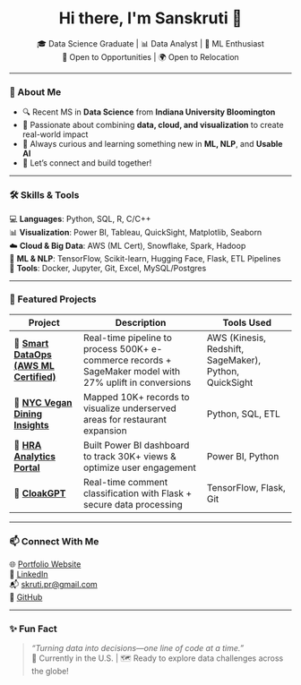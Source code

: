 <!-- Add a banner image to make your profile visually appealing -->


<h1 align="center">Hi there, I'm Sanskruti 👋</h1>
<p align="center">
  🎓 Data Science Graduate | 📊 Data Analyst | 🧠 ML Enthusiast  
  <br>
  💼 Open to Opportunities | 🌍 Open to Relocation
</p>

---

### 🌟 About Me

- 🔍 Recent MS in **Data Science** from **Indiana University Bloomington**
- 🧠 Passionate about combining **data, cloud, and visualization** to create real-world impact
- 💬 Always curious and learning something new in **ML, NLP**, and **Usable AI**
- 🤝 Let’s connect and build together!

---

### 🛠️ Skills & Tools

💻 **Languages**: Python, SQL, R, C/C++  
📊 **Visualization**: Power BI, Tableau, QuickSight, Matplotlib, Seaborn  
☁️ **Cloud & Big Data**: AWS (ML Cert), Snowflake, Spark, Hadoop  
🧪 **ML & NLP**: TensorFlow, Scikit-learn, Hugging Face, Flask, ETL Pipelines  
🧰 **Tools**: Docker, Jupyter, Git, Excel, MySQL/Postgres

---

### 🚀 Featured Projects

| Project | Description | Tools Used |
|--------|-------------|------------|
| 🔹 [**Smart DataOps (AWS ML Certified)**]([https://github.com/sanskruti-git/Smart-DataOps](https://github.com/sanskruti-git/Smart-DataOps-AWS/blob/main/README.md)) | Real-time pipeline to process 500K+ e-commerce records + SageMaker model with 27% uplift in conversions | AWS (Kinesis, Redshift, SageMaker), Python, QuickSight |
| 🔹 [**NYC Vegan Dining Insights**](https://github.com/sanskruti-git/NYC-Dining-Analysis) | Mapped 10K+ records to visualize underserved areas for restaurant expansion | Python, SQL, ETL |
| 🔹 [**HRA Analytics Portal**](https://github.com/sanskruti-git/HRA-Portal-Dashboard) | Built Power BI dashboard to track 30K+ views & optimize user engagement | Power BI, Python |
| 🔹 [**CloakGPT**](https://github.com/sanskruti-git/CloakGPT) | Real-time comment classification with Flask + secure data processing | TensorFlow, Flask, Git |

---

### 📫 Connect With Me

🌐 [Portfolio Website](https://www.datascienceportfol.io/srajanka)  
💼 [LinkedIn](https://www.linkedin.com/in/rsanskruti)  
📬 skruti.pr@gmail.com  
🐙 [GitHub](https://github.com/sanskruti-git)

---

### ✨ Fun Fact
> _“Turning data into decisions—one line of code at a time.”_  
📍 Currently in the U.S. | 🗺️ Ready to explore data challenges across the globe!

